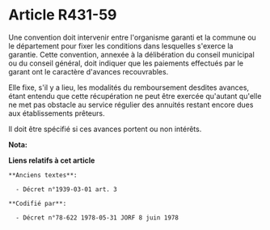 # Article R431-59

Une convention doit intervenir entre l'organisme garanti et la commune ou le département pour fixer les conditions dans
lesquelles s'exerce la garantie. Cette convention, annexée à la délibération du conseil municipal ou du conseil général, doit
indiquer que les paiements effectués par le garant ont le caractère d'avances recouvrables.

Elle fixe, s'il y a lieu, les modalités du remboursement desdites avances, étant entendu que cette récupération ne peut être
exercée qu'autant qu'elle ne met pas obstacle au service régulier des annuités restant encore dues aux établissements
prêteurs.

Il doit être spécifié si ces avances portent ou non intérêts.

**Nota:**



**Liens relatifs à cet article**

	**Anciens textes**:

	  - Décret n°1939-03-01 art. 3

	**Codifié par**:

	  - Décret n°78-622 1978-05-31 JORF 8 juin 1978
